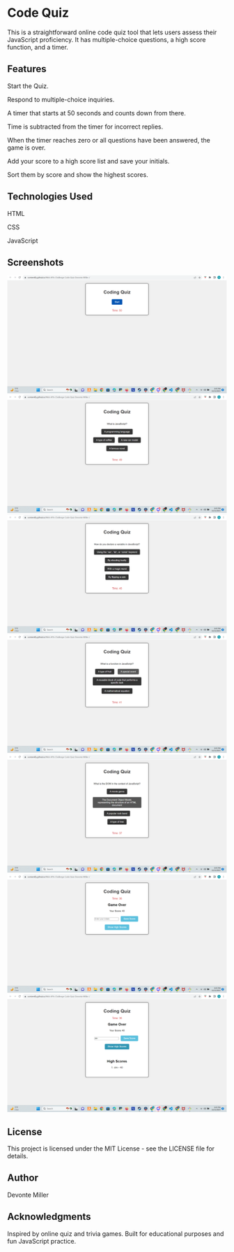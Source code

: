 # Code Quiz

This is a straightforward online code quiz tool that lets users assess their JavaScript proficiency. It has multiple-choice questions, a high score function, and a timer.


## Features

Start the Quiz.

Respond to multiple-choice inquiries.

A timer that starts at 50 seconds and counts down from there.

Time is subtracted from the timer for incorrect replies.

When the timer reaches zero or all questions have been answered, the game is over.

Add your score to a high score list and save your initials.

Sort them by score and show the highest scores.

## Technologies Used

HTML

CSS

JavaScript


## Screenshots

<img src="./assets/images/Screenshot (7).png"/>

<img src="./assets/images/Screenshot (8).png"/>

<img src="./assets/images/Screenshot (9).png"/>

<img src="./assets/images/Screenshot (10).png"/>

<img src="./assets/images/Screenshot (11).png"/>

<img src="./assets/images/Screenshot (12).png"/>

<img src="./assets/images/Screenshot (13).png"/>


## License

This project is licensed under the MIT License - see the LICENSE file for details.


## Author

Devonte Miller


## Acknowledgments

Inspired by online quiz and trivia games.
Built for educational purposes and fun JavaScript practice.